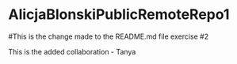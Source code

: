 # AlicjaBlonskiPublicRemoteRepo1

 
#This is the change made to the README.md file exercise #2

This is the added collaboration - Tanya

